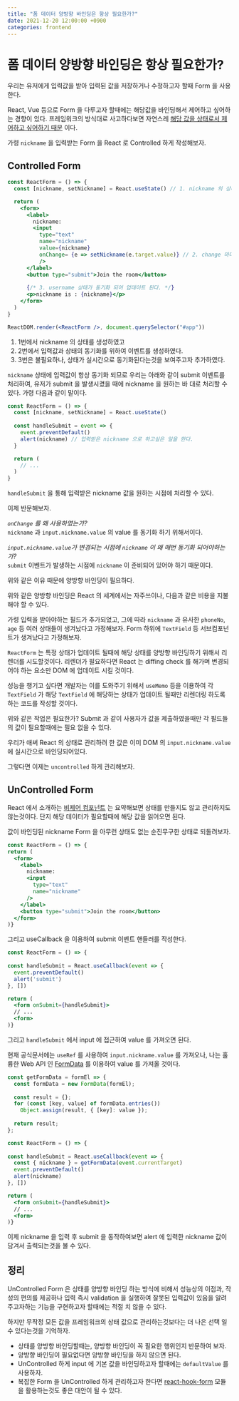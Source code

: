 ```yaml
---
title: "폼 데이터 양방향 바인딩은 항상 필요한가?"
date: 2021-12-20 12:00:00 +0900
categories: frontend
---
```


# 폼 데이터 양방향 바인딩은 항상 필요한가?
 
우리는 유저에게 입력값을 받아 입력된 값을 저장하거나 수정하고자 할때 Form 을 사용한다.

React, Vue 등으로 Form 을 다루고자 할때에는 해당값을 바인딩해서 제어하고 싶어하는 경향이 있다.
프레임워크의 방식대로 사고하다보면 자연스레 [해당 값을 상태로서 제어하고 싶어하기 때문](https://ko.reactjs.org/docs/forms.html#controlled-components) 이다.

가령 `nickname` 을 입력받는 Form 을  React 로 Controlled 하게 작성해보자.

## Controlled Form

```jsx
const ReactForm = () => {
  const [nickname, setNickname] = React.useState() // 1. nickname 의 상태

  return (
    <form>
      <label>
        nickname:
        <input 
          type="text" 
          name="nickname"
          value={nickname}
          onChange= {e => setNickname(e.target.value)} // 2. change 마다 username 동기화
          />
      </label>
      <button type="submit">Join the room</button>
      
      {/* 3. username 상태가 동기화 되어 업데이트 된다. */}
      <p>nickname is : {nickname}</p>
    </form>
  )
}

ReactDOM.render(<ReactForm />, document.querySelector("#app"))
```

1. 1번에서 nickname 의 상태를 생성하였고
2. 2번에서 입력값과 상태의 동기화를 위하여 이벤트를 생성하였다.
3. 3번은 불필요하나, 상태가 실시간으로 동기화된다는것을 보여주고자 추가하였다.

`nickname` 상태에 입력값이 항상 동기화 되므로 우리는 아래와 같이 submit 이벤트를 처리하여,
유저가 submit 을 발생시켰을 때에 nickname 을 원하는 바 대로 처리할 수 있다.
가령 다음과 같이 말이다.

``` jsx
const ReactForm = () => {
  const [nickname, setNickname] = React.useState()
  
  const handleSubmit = event => {
  	event.preventDefault()
  	alert(nickname) // 입력받은 nickname 으로 하고싶은 일을 한다.
  }

  return (
    // ...
  )
}
```

`handleSubmit` 을 통해 입력받은 nickname 값을 원하는 시점에 처리할 수 있다.

이제 반문해보자.

*`onChange` 를 왜 사용하였는가?*\
`nickname` 과 `input.nickname.value` 의 value 를 동기화 하기 위해서이다.

*`input.nickname.value`가 변경되는 시점에 `nickname` 이 왜 매번 동기화 되어야하는가?*\
`submit` 이벤트가 발생하는 시점에 `nickname` 이 준비되어 있어야 하기 때문이다.

위와 같은 이유 때문에 양방향 바인딩이 필요하다. 

위와 같은 양방향 바인딩은 React 의 세계에서는 자주쓰이나, 다음과 같은 비용을 지불해야 할 수 있다.

가령 입력을 받아야하는 필드가 추가되었고, 그에 따라 `nickname` 과 유사한 `phoneNo`, `age` 등 여러 상태들이 생겨났다고 가정해보자.
Form 하위에 `TextField` 등 서브컴포넌트가 생겨났다고 가정해보자.

`ReactForm` 는 특정 상태가 업데이트 될때에 해당 상태를 양방향 바인딩하기 위해서 리렌더를 시도할것이다.
리렌더가 필요하다면 React 는 diffing check 를 해가며 변경되어야 하는 요소만 DOM 에 업데이트 시킬 것이다.

성능을 챙기고 싶다면 개발자는 이를 도와주기 위해서 `useMemo` 등을 이용하여 각 `TextField` 가 
해당 `TextField` 에 해당하는 상태가 업데이트 될때만 리렌더링 하도록 하는 코드를 작성할 것이다.

위와 같은 작업은 필요한가? Submit 과 같이 사용자가 값을 제출하였을때만 각 필드들의 값이 필요할때에는 필요 없을 수 있다.

우리가 애써 React 의 상태로 관리하려 한 값은 이미 DOM 의  `input.nickname.value` 에 실시간으로 바인딩되어있다.

그렇다면 이제는 `uncontrolled` 하게 관리해보자.

## UnControlled Form

React 에서 소개하는 [비제어 컴포넌트](https://ko.reactjs.org/docs/uncontrolled-components.html) 는 요약해보면 상태를 만들지도 않고 관리하지도 않는것이다.
단지 해당 데이터가 필요할때에 해당 값을 읽어오면 된다. 

값이 바인딩된 nickname Form 을 아무런 상태도 없는 순진무구한 상태로 되돌려보자.

```jsx
const ReactForm = () => {
return (
  <form>
    <label>
      nickname:
      <input
        type="text"
        name="nickname"
      />
    </label>
    <button type="submit">Join the room</button>
  </form>
)}
```

그리고 useCallback 을 이용하여 submit 이벤트 핸들러를 작성한다.

```jsx
const ReactForm = () => {
  
const handleSubmit = React.useCallback(event => {
  event.preventDefault()
  alert('submit')
}, [])

return (
  <form onSubmit={handleSubmit}>
  // ...
  <form>
)}
```

그리고 `handleSubmit` 에서 input 에 접근하여 value 를 가져오면 된다.

현재 공식문서에는 `useRef` 를 사용하여 `input.nickname.value` 를 가져오나,
나는 훌륭한 Web API 인 [FormData](https://developer.mozilla.org/ko/docs/Web/API/FormData) 를 이용하여 value 를 가져올 것이다.

```jsx
const getFormData = formEl => {
  const formData = new FormData(formEl);
  
  const result = {};
  for (const [key, value] of formData.entries()) 
    Object.assign(result, { [key]: value });
  
  return result;
};

const ReactForm = () => {
  
const handleSubmit = React.useCallback(event => {
  const { nickname } = getFormData(event.currentTarget)
  event.preventDefault()
  alert(nickname)
}, [])

return (
  <form onSubmit={handleSubmit}>
  // ...
  <form>
)}
```

이제 nickname 을 입력 후 submit 을 동작하여보면 alert 에 입력한 nickname 값이 담겨서 출력되는것을 볼 수 있다.

## 정리

UnControlled Form 은 상태를 양방향 바인딩 하는 방식에 비해서 성능상의 이점과, 작성의 편의를 제공하나
입력 즉시 validation 을 실행하여 잘못된 입력값이 있음을 알려주고자하는 기능을 구현하고자 할때에는 적절 치 않을 수 있다.

하지만 무작정 모든 값을 프레임워크의 상태 값으로 관리하는것보다는 더 나은 선택 일 수 있다는것을 기억하자.

* 상태를 양방향 바인딩할때는, 양방향 바인딩이 꼭 필요한 행위인지 반문하여 보자.
* 양방향 바인딩이 필요없다면 양방향 바인딩을 하지 않으면 된다.
* UnControlled 하게 input 에 기본 값을 바인딩하고자 할때에는 `defaultValue` 를 사용하자.
* 복잡한 Form 을 UnControlled 하게 관리하고자 한다면 [react-hook-form](https://react-hook-form.com/) 모듈을 활용하는것도 좋은 대안이 될 수 있다. 